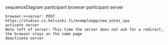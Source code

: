sequenceDiagram
    participant browser
    participant server

    browser->>server: POST https://studies.cs.helsinki.fi/exampleapp/new_notes_spa
    activate server
    Note left of server: This time the server does not ask for a redirect, the browser stays on the same page
    deactivate server